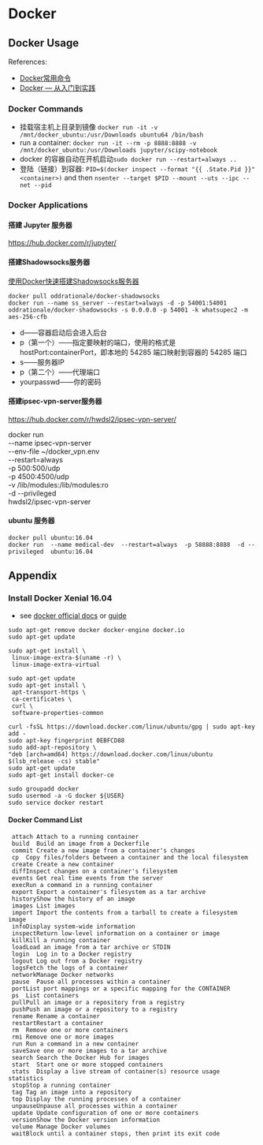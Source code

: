 ﻿# Docker

## Docker Usage

References:
- [Docker常用命令](http://www.jianshu.com/p/ff58311b0d06)
- [Docker — 从入门到实践](https://yeasy.gitbooks.io/docker_practice/content/)

### Docker Commands

- 挂载宿主机上目录到镜像 ```docker run -it -v /mnt/docker_ubuntu:/usr/Downloads ubuntu64 /bin/bash```
- run a container: ```docker run -it --rm -p 8888:8888 -v /mnt/docker_ubuntu:/usr/Downloads jupyter/scipy-notebook```
- docker 的容器自动在开机启动```sudo docker run --restart=always ..```  
- 登陆（链接）到容器: ```PID=$(docker inspect --format "{{ .State.Pid }}" <container>)``` and then ```nsenter --target $PID --mount --uts --ipc --net --pid```



### Docker Applications

#### 搭建 Jupyter 服务器

https://hub.docker.com/r/jupyter/

#### 搭建Shadowsocks服务器

[使用Docker快速搭建Shadowsocks服务器](http://www.jianshu.com/p/8535c9ddedc1)

```
docker pull oddrationale/docker-shadowsocks
docker run --name ss_server --restart=always -d -p 54001:54001 oddrationale/docker-shadowsocks -s 0.0.0.0 -p 54001 -k whatsupec2 -m aes-256-cfb
```

- d——容器启动后会进入后台
- p（第一个）——指定要映射的端口，使用的格式是hostPort:containerPort，即本地的 54285 端口映射到容器的 54285 端口
- s——服务器IP
- p（第二个）——代理端口
- yourpasswd——你的密码

#### 搭建ipsec-vpn-server服务器

https://hub.docker.com/r/hwdsl2/ipsec-vpn-server/

docker run \
 --name ipsec-vpn-server \
 --env-file ~/docker_vpn.env \
 --restart=always \
 -p 500:500/udp \
 -p 4500:4500/udp \
 -v /lib/modules:/lib/modules:ro \
 -d --privileged \
 hwdsl2/ipsec-vpn-server

#### ubuntu 服务器

```
docker pull ubuntu:16.04
docker run  --name medical-dev  --restart=always  -p 58888:8888  -d --privileged  ubuntu:16.04
```


## Appendix

### Install Docker Xenial 16.04

- see [docker official docs](https://docs.docker.com/engine/installation/linux/ubuntu/) or  [guide](https://docs.docker.com/engine/installation/linux/docker-ce/ubuntu/)

```
sudo apt-get remove docker docker-engine docker.io
sudo apt-get update

sudo apt-get install \
 linux-image-extra-$(uname -r) \
 linux-image-extra-virtual

sudo apt-get update
sudo apt-get install \
 apt-transport-https \
 ca-certificates \
 curl \
 software-properties-common

curl -fsSL https://download.docker.com/linux/ubuntu/gpg | sudo apt-key add -
sudo apt-key fingerprint 0EBFCD88
sudo add-apt-repository \
"deb [arch=amd64] https://download.docker.com/linux/ubuntu $(lsb_release -cs) stable"
sudo apt-get update
sudo apt-get install docker-ce

sudo groupadd docker
sudo usermod -a -G docker ${USER}
sudo service docker restart
```

#### Docker Command List

```
 attach Attach to a running container
 build  Build an image from a Dockerfile
 commit Create a new image from a container's changes
 cp  Copy files/folders between a container and the local filesystem
 create Create a new container
 diffInspect changes on a container's filesystem
 events Get real time events from the server
 execRun a command in a running container
 export Export a container's filesystem as a tar archive
 historyShow the history of an image
 images List images
 import Import the contents from a tarball to create a filesystem image
 infoDisplay system-wide information
 inspectReturn low-level information on a container or image
 killKill a running container
 loadLoad an image from a tar archive or STDIN
 login  Log in to a Docker registry
 logout Log out from a Docker registry
 logsFetch the logs of a container
 networkManage Docker networks
 pause  Pause all processes within a container
 portList port mappings or a specific mapping for the CONTAINER
 ps  List containers
 pullPull an image or a repository from a registry
 pushPush an image or a repository to a registry
 rename Rename a container
 restartRestart a container
 rm  Remove one or more containers
 rmi Remove one or more images
 run Run a command in a new container
 saveSave one or more images to a tar archive
 search Search the Docker Hub for images
 start  Start one or more stopped containers
 stats  Display a live stream of container(s) resource usage statistics
 stopStop a running container
 tag Tag an image into a repository
 top Display the running processes of a container
 unpauseUnpause all processes within a container
 update Update configuration of one or more containers
 versionShow the Docker version information
 volume Manage Docker volumes
 waitBlock until a container stops, then print its exit code
```
